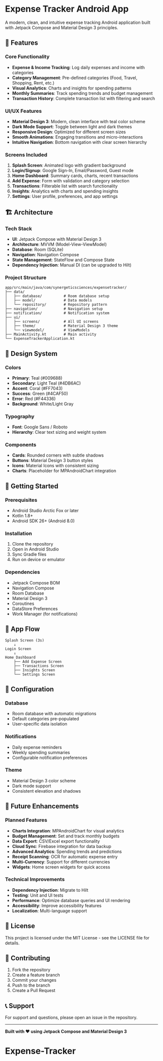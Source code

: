 # Expense Tracker Android App

A modern, clean, and intuitive expense tracking Android application built with Jetpack Compose and Material Design 3 principles.

## 🎯 Features

### Core Functionality

- **Expense & Income Tracking**: Log daily expenses and income with categories
- **Category Management**: Pre-defined categories (Food, Travel, Shopping, Rent, etc.)
- **Visual Analytics**: Charts and insights for spending patterns
- **Monthly Summaries**: Track spending trends and budget management
- **Transaction History**: Complete transaction list with filtering and search

### UI/UX Features

- **Material Design 3**: Modern, clean interface with teal color scheme
- **Dark Mode Support**: Toggle between light and dark themes
- **Responsive Design**: Optimized for different screen sizes
- **Smooth Animations**: Engaging transitions and micro-interactions
- **Intuitive Navigation**: Bottom navigation with clear screen hierarchy

### Screens Included

1. **Splash Screen**: Animated logo with gradient background
2. **Login/Signup**: Google Sign-In, Email/Password, Guest mode
3. **Home Dashboard**: Summary cards, charts, recent transactions
4. **Add Expense**: Form with validation and category selection
5. **Transactions**: Filterable list with search functionality
6. **Insights**: Analytics with charts and spending insights
7. **Settings**: User profile, preferences, and app settings

## 🏗️ Architecture

### Tech Stack

- **UI**: Jetpack Compose with Material Design 3
- **Architecture**: MVVM (Model-View-ViewModel)
- **Database**: Room (SQLite)
- **Navigation**: Navigation Compose
- **State Management**: StateFlow and Compose State
- **Dependency Injection**: Manual DI (can be upgraded to Hilt)

### Project Structure

```
app/src/main/java/com/synergeticsciences/expensetracker/
├── data/
│   ├── database/          # Room database setup
│   ├── model/             # Data models
│   └── repository/        # Repository pattern
├── navigation/            # Navigation setup
├── notification/          # Notification system
├── ui/
│   ├── screens/           # All UI screens
│   ├── theme/             # Material Design 3 theme
│   └── viewmodel/         # ViewModels
├── MainActivity.kt        # Main activity
└── ExpenseTrackerApplication.kt
```

## 🎨 Design System

### Colors

- **Primary**: Teal (#009688)
- **Secondary**: Light Teal (#4DB6AC)
- **Accent**: Coral (#FF7043)
- **Success**: Green (#4CAF50)
- **Error**: Red (#F44336)
- **Background**: White/Light Gray

### Typography

- **Font**: Google Sans / Roboto
- **Hierarchy**: Clear text sizing and weight system

### Components

- **Cards**: Rounded corners with subtle shadows
- **Buttons**: Material Design 3 button styles
- **Icons**: Material Icons with consistent sizing
- **Charts**: Placeholder for MPAndroidChart integration

## 🚀 Getting Started

### Prerequisites

- Android Studio Arctic Fox or later
- Kotlin 1.8+
- Android SDK 26+ (Android 8.0)

### Installation

1. Clone the repository
2. Open in Android Studio
3. Sync Gradle files
4. Run on device or emulator

### Dependencies

- Jetpack Compose BOM
- Navigation Compose
- Room Database
- Material Design 3
- Coroutines
- DataStore Preferences
- Work Manager (for notifications)

## 📱 App Flow

```
Splash Screen (3s)
    ↓
Login Screen
    ↓
Home Dashboard
    ├── Add Expense Screen
    ├── Transactions Screen
    ├── Insights Screen
    └── Settings Screen
```

## 🔧 Configuration

### Database

- Room database with automatic migrations
- Default categories pre-populated
- User-specific data isolation

### Notifications

- Daily expense reminders
- Weekly spending summaries
- Configurable notification preferences

### Theme

- Material Design 3 color scheme
- Dark mode support
- Consistent elevation and shadows

## 🎯 Future Enhancements

### Planned Features

- **Charts Integration**: MPAndroidChart for visual analytics
- **Budget Management**: Set and track monthly budgets
- **Data Export**: CSV/Excel export functionality
- **Cloud Sync**: Firebase integration for data backup
- **Advanced Analytics**: Spending trends and predictions
- **Receipt Scanning**: OCR for automatic expense entry
- **Multi-Currency**: Support for different currencies
- **Widgets**: Home screen widgets for quick access

### Technical Improvements

- **Dependency Injection**: Migrate to Hilt
- **Testing**: Unit and UI tests
- **Performance**: Optimize database queries and UI rendering
- **Accessibility**: Improve accessibility features
- **Localization**: Multi-language support

## 📄 License

This project is licensed under the MIT License - see the LICENSE file for details.

## 🤝 Contributing

1. Fork the repository
2. Create a feature branch
3. Commit your changes
4. Push to the branch
5. Create a Pull Request

## 📞 Support

For support and questions, please open an issue in the repository.

---

**Built with ❤️ using Jetpack Compose and Material Design 3**
# Expense-Tracker
